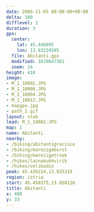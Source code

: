 ```yaml
---
date: 2006-11-05 00:00:00+00:00
delta: 180
difflevel: 2
duration: 3
gpx:
  center:
    lat: 45.446895
    lon: 13.83224585
  file: Abitanti.gpx
  modified: 1619847381
  zoom: 14
height: 418
image:
- M_1_10002.JPG
- M_1_10008.JPG
- M_1_10004.JPG
- M_1_10013.JPG
- mapgps.jpg
- path_1.gif
layout: stub
lead: M_1_10002.JPG
map: 1
name: Abitanti
nearby:
- /biking/abitantigracisce
- /biking/marezigeborst
- /biking/marezigetrsek
- /hikes/lacnakukkvirik
- /hikes/velibadin
peak: 45.436224,13.825319
region: istria
start: 45.458375,13.850126
title: Abitanti
x: 408
y: 33
---
```

